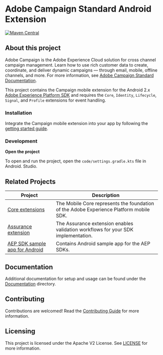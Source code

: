 # Adobe Campaign Standard Android Extension

[![Maven Central](https://img.shields.io/maven-central/v/com.adobe.marketing.mobile/campaign.svg?logo=android&logoColor=white&label=campaign)](https://mvnrepository.com/artifact/com.adobe.marketing.mobile/campaign)

## About this project

Adobe Campaign is the Adobe Experience Cloud solution for cross channel campaign management. Learn how to use rich customer data to create, coordinate, and deliver dynamic campaigns — through email, mobile, offline channels, and more. For more information, see [Adobe Campaign Standard Documentation](https://experienceleague.adobe.com/docs/campaign-standard.html).

This project contains the Campaign mobile extension for the Android 2.x [Adobe Experience Platform SDK](https://developer.adobe.com/client-sdks) and requires the `Core`, `Identity`, `Lifecycle`, `Signal`, and `Profile` extensions for event handling.

### Installation

Integrate the Campaign mobile extension into your app by following the [getting started guide](Documentation/getting-started.md).

### Development

**Open the project**

To open and run the project, open the `code/settings.gradle.kts` file in Android. Studio.

## Related Projects

| Project                                                                              | Description                                                                                          |
| ------------------------------------------------------------------------------------ | ---------------------------------------------------------------------------------------------------- |
| [Core extensions](https://github.com/adobe/aepsdk-core-android)                      | The Mobile Core represents the foundation of the Adobe Experience Platform mobile SDK.               |
| [Assurance extension](https://github.com/adobe/aepsdk-assurance-android)             | The Assurance extension enables validation workflows for your SDK implementation.                    |
| [AEP SDK sample app for Android](https://github.com/adobe/aepsdk-sample-app-android) | Contains Android sample app for the AEP SDKs.                                                        |

## Documentation

Additional documentation for setup and usage can be found under the [Documentation](Documentation) directory.

## Contributing

Contributions are welcomed! Read the [Contributing Guide](./.github/CONTRIBUTING.md) for more information.

## Licensing

This project is licensed under the Apache V2 License. See [LICENSE](LICENSE) for more information.
